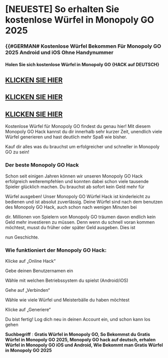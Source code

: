 # [NEUESTE] So erhalten Sie kostenlose Würfel in Monopoly GO 2025

### {{#GERMAN# Kostenlose Würfel Bekommen Für Monopoly GO 2025 Android und iOS Ohne Handynummer

#### Holen Sie sich kostenlose Würfel in Monopoly GO {HACK auf DEUTSCH}

## [KLICKEN SIE HIER](https://telegra.ph/Monopoly-Go-W%C3%BCrfel-Links-Deutsch-05-13)
## [KLICKEN SIE HIER](https://telegra.ph/Monopoly-Go-W%C3%BCrfel-Links-Deutsch-05-13)
## [KLICKEN SIE HIER](https://telegra.ph/Monopoly-Go-W%C3%BCrfel-Links-Deutsch-05-13)

Kostenlose Würfel für Monopoly GO findest du genau hier! Mit diesem Monopoly GO Hack kannst du dir innerhalb sehr kurzer Zeit, unendlich viele Würfel generieren und hast deutlich mehr Spaß wie bisher. 

Kauf dir alles was du brauchst um erfolgreicher und schneller in Monopoly GO zu sein!

### Der beste Monopoly GO Hack

Schon seit einigen Jahren können wir unseren Monopoly GO Hack erfolgreich weiterempfehlen und konnten dabei schon viele tausende Spieler glücklich machen. Du brauchst ab sofort kein Geld mehr für 

Würfel ausgeben! Unser Monopoly GO Würfel Hack ist kinderleicht zu bedienen und ist absolut zuverlässig. Deine Würfel sind nach dem benutzen des Monopoly GO Hack, auch schon nach wenigen Minuten bei 

dir. Millionen von Spielern von Monopoly GO träumen davon endlich kein Geld mehr investieren zu müssen. Denn wenn du schnell voran kommen möchtest, musst du früher oder später Geld ausgeben. Dies ist 

nun Geschichte.

### Wie funktioniert der Monopoly GO Hack:

Klicke auf „Online Hack“

Gebe deinen Benutzernamen ein

Wähle mit welchen Betriebssystem du spielst (Android/iOS)

Gehe auf „Verbinden“

Wähle wie viele Würfel und Meisterbälle du haben möchtest

Klicke auf „Generiere“

Du bist fertig! Log dich neu in deinen Account ein, und schon kann los gehen


**Suchbegriff** : **Gratis Würfel in Monopoly GO, So Bekommst du Gratis Würfel in Monopoly GO 2025, Monopoly GO hack auf deutsch, erhalen Würfel in Monopoly GO iOS und Android, Wie Bekommt man Gratis Würfel in Monopoly GO 2025**
